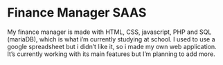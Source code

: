 # Finance Manager SAAS
My finance manager is made with HTML, CSS, javascript, PHP and SQL (mariaDB), which is what i’m currently studying at school. I used to use a google spreadsheet but i didn’t like it, so i made my own web application.
It’s currently working with its main features but I’m planning to add more.
